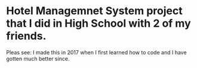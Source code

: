 # Hotel Managemnet System project that I did in High School with 2 of my friends.
Pleas see: I made this in 2017 when I first learned how to code and I have gotten much better since.
